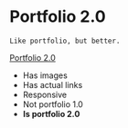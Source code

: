 # Portfolio 2.0
`Like portfolio, but better.`

[Portfolio 2.0](https://speedchan-e3u6i.ondigitalocean.app/)

- Has images
- Has actual links
- Responsive
- Not portfolio 1.0
- **Is portfolio 2.0**